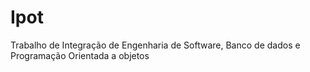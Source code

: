 # Ipot
Trabalho de Integração de Engenharia de Software, Banco de dados e Programação Orientada a objetos

